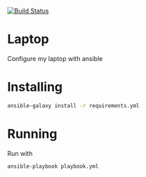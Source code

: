 [![Build Status](https://travis-ci.org/thomaslorentsen/ansible-laptop.svg?branch=master)](https://travis-ci.org/thomaslorentsen/ansible-laptop)

# Laptop
Configure my laptop with ansible

# Installing
```bash
ansible-galaxy install -r requirements.yml
```

# Running

Run with
```bash
ansible-playbook playbook.yml
```
